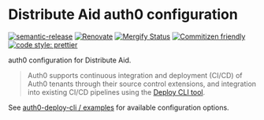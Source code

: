 # Distribute Aid auth0 configuration

[![semantic-release](https://img.shields.io/badge/%20%20%F0%9F%93%A6%F0%9F%9A%80-semantic--release-e10079.svg)](https://github.com/semantic-release/semantic-release)
[![Renovate](https://img.shields.io/badge/renovate-enabled-brightgreen.svg)](https://renovatebot.com)
[![Mergify Status](https://img.shields.io/endpoint.svg?url=https://dashboard.mergify.io/badges/distributeaid/twilio-integration&style=flat)](https://mergify.io)
[![Commitizen friendly](https://img.shields.io/badge/commitizen-friendly-brightgreen.svg)](http://commitizen.github.io/cz-cli/)
[![code style: prettier](https://img.shields.io/badge/code_style-prettier-ff69b4.svg?style=flat-square)](https://github.com/prettier/prettier)

auth0 configuration for Distribute Aid.

> Auth0 supports continuous integration and deployment (CI/CD) of Auth0 tenants
> through their source control extensions, and integration into existing CI/CD
> pipelines using the
> [Deploy CLI tool](https://auth0.com/docs/extensions/deploy-cli-tool).

See
[auth0-deploy-cli / examples](https://github.com/auth0/auth0-deploy-cli/tree/master/examples/directory)
for available configuration options.
